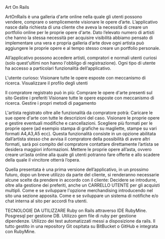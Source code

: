 Art On Rails 


ArtOnRails è una galleria d'arte online nella quale gli utenti possono vendere, comprare o semplicemente visionare le opere d’arte.
L’applicativo nasce dalla richiesta di una cliente che aveva la necessità di creare un portfolio online per le proprie opere d'arte. Dato l’elevato numero di artisti che hanno la stessa necessità per acquisire visibilità abbiamo pensato di implementare una vera e propria galleria d’arte dove ogni artista può aggiungere le proprie opere e al tempo stesso creare un portfolio personale.

All’applicativo possono accedere artisti, compratori e normali utenti curiosi (solo quest'ultimi non hanno l'obbligo di registrazione).
Ogni tipo di utente ha accesso a particolari funzionalità dell’applicativo.

L'utente curioso:
Visionare tutte le opere esposte con meccanismo di ricerca.
Visualizzare il profilo degli utenti

Il compratore registrato può in più:
Comprare le opere d'arte presenti sul sito
Gestire i preferiti
Visionare tutte le opere esposte con meccanismo di ricerca.
Gestire i propri metodi di pagamento

L'artista registrato oltre alle funzionalità da compratore potrà:
Caricare le sue opere d'arte con tutte le descrizioni del caso.
Visionare le proprie opere e gestire eventuali modifiche e cancellazioni.
Scegliere più formati per le proprie opere (ad esempio stampa di grafiche su magliette, stampe su vari formati A4,A3,A5 ecc). Questa funzionalità consiste in un opzione abilitata dall’artista stesso che avvisa il compratore della possibilità di avere altri formati, sarà poi compito del compratore contattare direttamente l’artista se desidera maggiori informazioni.
Mettere le proprie opere all’asta, ovvero creare un’asta online alla quale gli utenti potranno fare offerte e allo scadere della quale il vincitore otterrà l’opera.

Quella presentata è una prima versione dell’applicativo, in un prossimo futuro, dopo un breve utilizzo da parte del cliente, si renderanno necessarie alcune scelte da prendere in accordo con il cliente:
Decidere se introdurre, oltre alla gestione dei preferiti, anche un CARRELLO UTENTE per gli acquisti multipli.
Come e se sviluppare l'opzione merchandising introducendo nel sito una sezione apposita.
Come e se sviluppare un sistema di notifiche e/o chat interna al sito per accordi fra utenti. 

TECNOLOGIE DA UTILIZZARE
Ruby on Rails attraverso IDE RubyMine. Posgresql per gestione DB. Utilizzo gem file di ruby per gestione dipendenze. Utilizzo dei test automatizzati messi a disposizione da rails. Il tutto gestito in una repository Git ospitata su BitBucket o GitHub e integrata con RubyMine.

